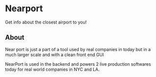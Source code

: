 # Nearport
Get info about the closest airport to you! 
   
   
   
## About


Near port is just a part of a tool used by real companies in today but in a much larger scale and with a clean front end GUI

NearPort is used in the backend and powers 2 live production softwares today for real world companies in NYC and LA. 

